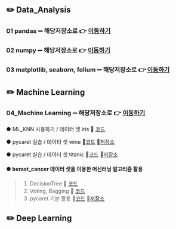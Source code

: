 ## ✏️ Data_Analysis

### 01 pandas ➖ 해당저장소로 👉 [이동하기](https://github.com/Jungddaseul/AI_study/tree/main/01_Pandas)
### 02 numpy ➖ 해당저장소로 👉 [이동하기](https://github.com/Jungddaseul/AI_study/tree/main/02_Numpy)
### 03 matplotlib, seaborn, folium ➖ 해당저장소로 👉 [이동하기](https://github.com/Jungddaseul/AI_study/tree/main/03_matplotlib)

## ✏️ Machine Learning
### 04_Machine Learning ➖ 해당저장소로 👉 [이동하기](04_ML)
● ML_KNN 사용하기 / 데이터 셋 iris 🔗 [코드](./04_ML/ml_basic(KNN).ipynb)

● pycaret 실습 / 데이터 셋 wine 🔗[코드](./04_ML/ML_pycaret(wine)/ML_pycaret활용(wine).ipynb)
📁[저장소](./04_ML/ML_pycaret(wine)) 

● pycaret 실습 / 데이터 셋 titanic 🔗[코드](./04_ML/titanic_data/titanic_pycaret01.ipynb)
📁[저장소](./04_ML/titanic_data) 

#### ● berast_cancer 데이터 셋을 이용한 머신러닝 알고리즘 활용
> 1. DecisionTree 🔗 [코드](./04_ML/ML_DecisionTree(cancer).ipynb)
> 2. Voting, Bagging 🔗 [코드](./04_ML/ML_Voting_Bagging(cancer).ipynb)
> 3. pycaret 기본 활용 🔗[코드](./04_ML/ML_pycaret(breast_cancer)/ML_pycaret사용하기(breast_cancer).ipynb)
📁[저장소](./04_ML/ML_pycaret(breast_cancer)) 

## ✏️ Deep Learning
